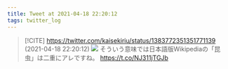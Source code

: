 ```yaml
---
title: Tweet at 2021-04-18 22:20:12
tags: twitter_log
---
```


> [!CITE] https://twitter.com/kaisekiriu/status/1383772351351771139 (2021-04-18 22:20:12)
> ![](https://twitter.com/kaisekiriu/status/1383772351351771139)
> そういう意味では日本語版Wikipediaの「昆虫」は二重にアレですね。
> https://t.co/NJ311jTGJb
